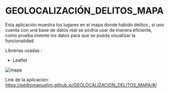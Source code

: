 # GEOLOCALIZACIÓN_DELITOS_MAPA

Esta aplicación muestra los lugares en el mapa donde habido delitos , si uno cuenta con una base de datos real se podria usar de manera eficiente, como prueba invente los datos para que se pueda visualizar la funcionalidad.

Librerias usadas : 
* Leaflet 

![mapa](https://user-images.githubusercontent.com/71619972/106089271-994ac400-60f5-11eb-9d32-ebfb6843c3c2.PNG)

Link de la aplicación: https://pedromanueljm.github.io/GEOLOCALIZACION_DELITOS_MAPA/#/
